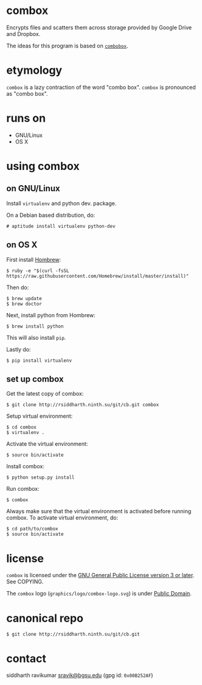 # combox

Encrypts files and scatters them across storage provided by Google
Drive and Dropbox.

The ideas for this program is based on [`combobox`][1].

[1]: https://bitbucket.org/bgsucodeloverslab/combobox

# etymology

`combox` is a lazy contraction of the word "combo box". `combox` is
pronounced as "combo box".

# runs on

 - GNU/Linux
 - OS X

# using combox

## on GNU/Linux

Install `virtualenv` and python dev. package.

On a Debian based distribution, do:

    # aptitude install virtualenv python-dev

## on OS X

First install [Hombrew][brew.sh]:

    $ ruby -e "$(curl -fsSL https://raw.githubusercontent.com/Homebrew/install/master/install)"

Then do:

    $ brew update
    $ brew doctor

[brew.sh]: http://brew.sh/

Next, install python from Hombrew:

    $ brew install python

This will also install `pip`.

Lastly do:

    $ pip install virtualenv

## set up combox

Get the latest copy of combox:

    $ git clone http://rsiddharth.ninth.su/git/cb.git combox

Setup virtual environment:

    $ cd combox
    $ virtualenv .

Activate the virtual environment:

    $ source bin/activate

Install combox:

    $ python setup.py install

Run combox:

    $ combox

Always make sure that the virtual environment is activated before
running combox. To activate virtual environment, do:

    $ cd path/to/combox
    $ source bin/activate

# license

`combox` is licensed under the
[GNU General Public License version 3 or later][gpl]. See COPYING.

The `combox` logo (`graphics/logo/combox-logo.svg`) is under [Public Domain][pd].

[gpl]: https://gnu.org/licenses/gpl-3.0.txt
[pd]: https://creativecommons.org/publicdomain/zero/1.0/

# canonical repo

    $ git clone http://rsiddharth.ninth.su/git/cb.git

# contact

siddharth ravikumar <sravik@bgsu.edu> (gpg id: `0x00B252AF`)
